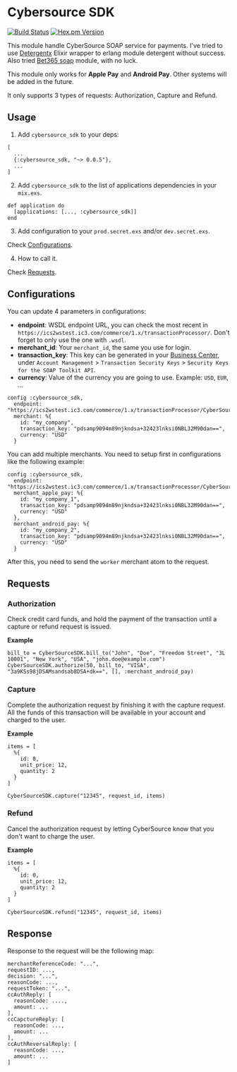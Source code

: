 # Cybersource SDK

[![Build Status](https://travis-ci.org/coletiv/cybersource-sdk.svg?branch=master)](https://travis-ci.org/coletiv/cybersource-sdk)
[![Hex.pm Version](http://img.shields.io/hexpm/v/cybersource_sdk.svg)](https://hex.pm/packages/cybersource_sdk)

This module handle CyberSource SOAP service for payments. I've tried to use [Detergentx](https://github.com/r-icarus/detergentex) Elixir wrapper to erlang module detergent without success. Also tried [Bet365 soap](https://github.com/bet365/soap/) module, with no luck.

This module only works for **Apple Pay** and **Android Pay**. Other systems will be added in the future.

It only supports 3 types of requests: Authorization, Capture and Refund.

## Usage

1. Add `cybersource_sdk` to your deps:

```
[
  ...
  {:cybersource_sdk, "~> 0.0.5"},
  ...
]
```

2. Add `cybersource_sdk` to the list of applications dependencies in your `mix.exs`.

```
def application do
  [applications: [..., :cybersource_sdk]]
end
```

3. Add configuration to your `prod.secret.exs` and/or `dev.secret.exs`.

Check [Configurations](#Configurations).

4. How to call it.

Check [Requests](#Requests).

## Configurations

You can update 4 parameters in configurations:

* **endpoint**: WSDL endpoint URL, you can check the most recent in `https://ics2wstest.ic3.com/commerce/1.x/transactionProcessor/`. Don't forget to only use the one with `.wsdl`.
* **merchant_id**: Your `merchant_id`, the same you use for login.
* **transaction_key**: This key can be generated in your [Business Center](https://ebctest.cybersource.com/ebctest/login/LoginProcess.do), under `Account Management` > `Transaction Security Keys` > `Security Keys for the SOAP Toolkit API`.
* **currency**: Value of the currency you are going to use. Example: `USD`, `EUR`, ...

```
config :cybersource_sdk,
  endpoint: "https://ics2wstest.ic3.com/commerce/1.x/transactionProcessor/CyberSourceTransaction_1.142.wsdl",
  merchant: %{
    id: "my_company",
    transaction_key: "pdsamp9094m89njkndsa+32423lnksi0NBL32M90dan==",
    currency: "USD"
  }
```

You can add multiple merchants. You need to setup first in configurations like the following example:

```
config :cybersource_sdk,
  endpoint: "https://ics2wstest.ic3.com/commerce/1.x/transactionProcessor/CyberSourceTransaction_1.142.wsdl",
  merchant_apple_pay: %{
    id: "my_company_1",
    transaction_key: "pdsamp9094m89njkndsa+32423lnksi0NBL32M90dan==",
    currency: "USD"
  },
  merchant_android_pay: %{
    id: "my_company_2",
    transaction_key: "pdsamp9094m89njkndsa+32423lnksi0NBL32M90dan==",
    currency: "USD"
  }
```

After this, you need to send the `worker` merchant atom to the request.

## Requests

### Authorization

Check credit card funds, and hold the payment of the transaction until a capture or refund request is issued.

**Example**
```
bill_to = CyberSourceSDK.bill_to("John", "Doe", "Freedom Street", "3L 10001", "New York", "USA", "john.doe@example.com")
CyberSourceSDK.authorize(50, bill_to, "VISA", "3a9KSs98jDSAMsandsab8DSA+dk==", [], :merchant_android_pay)
```

### Capture

Complete the authorization request by finishing it with the capture request. All the funds of this transaction will be available in your account and charged to the user.

**Example**
```
items = [
  %{
    id: 0,
    unit_price: 12,
    quantity: 2
  }
]

CyberSourceSDK.capture("12345", request_id, items)
```

### Refund

Cancel the authorization request by letting CyberSource know that you don't want to charge the user.

**Example**
```
items = [
  %{
    id: 0,
    unit_price: 12,
    quantity: 2
  }
]

CyberSourceSDK.refund("12345", request_id, items)
```

## Response

Response to the request will be the following map:

```
merchantReferenceCode: "...",
requestID: ...,
decision: "...",
reasonCode: ...,
requestToken: "...",
ccAuthReply: [
  reasonCode: ....,
  amount: ...
],
ccCapctureReply: [
  reasonCode: ...,
  amount: ...
],
ccAuthReversalReply: [
  reasonCode: ...,
  amount: ...
]
```

